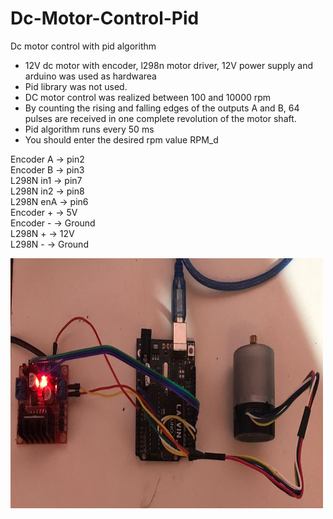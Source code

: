 # Dc-Motor-Control-Pid
Dc motor control with pid algorithm
- 12V dc motor with encoder, l298n motor driver, 12V power supply and arduino was used as hardwarea 
- Pid library was not used.
- DC motor control was realized between 100 and 10000 rpm
- By counting the rising and falling edges of the outputs A and B, 64 pulses are received in one complete revolution of the motor shaft.
- Pid algorithm runs every 50 ms
- You should enter the desired rpm value RPM_d

Encoder A -> pin2 <br>
Encoder B -> pin3 <br>
L298N in1 -> pin7 <br>
L298N in2 -> pin8 <br>
L298N enA -> pin6 <br>
Encoder + -> 5V <br>
Encoder - -> Ground <br>
L298N + -> 12V <br>
L298N - -> Ground <br>

<img src="project-photo.jpeg" width="500" height="400">
